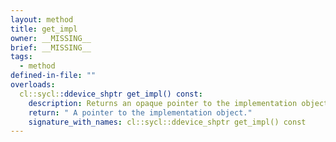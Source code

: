 ```yaml
---
layout: method
title: get_impl
owner: __MISSING__
brief: __MISSING__
tags:
  - method
defined-in-file: ""
overloads:
  cl::sycl::ddevice_shptr get_impl() const:
    description: Returns an opaque pointer to the implementation object.
    return: " A pointer to the implementation object."
    signature_with_names: cl::sycl::ddevice_shptr get_impl() const
---
```

